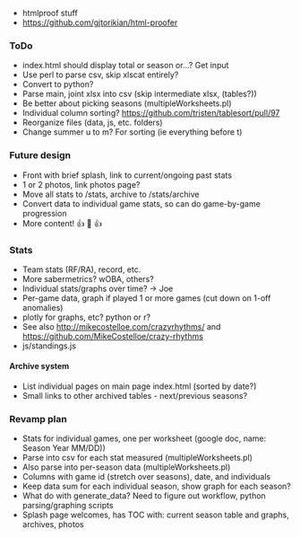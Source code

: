 - htmlproof stuff
- https://github.com/gjtorikian/html-proofer
### ToDo
- index.html should display total or season or...?  Get input
- Use perl to parse csv, skip xlscat entirely?
- Convert to python?
- Parse main, joint xlsx into csv (skip intermediate xlsx, (tables?))
- Be better about picking seasons (multipleWorksheets.pl)
- Individual column sorting? https://github.com/tristen/tablesort/pull/97
- Reorganize files (data, js, etc. folders)
- Change summer u to m?  For sorting (ie everything before t)
### Future design
- Front with brief splash, link to current/ongoing past stats
- 1 or 2 photos, link photos page?
- Move all stats to /stats, archive to /stats/archive
- Convert data to individual game stats, so can do game-by-game progression
- More content! :+1: :100: :+1:
### Stats
- Team stats (RF/RA), record, etc.
- More sabermetrics?  wOBA, others?
- Individual stats/graphs over time? -> Joe
- Per-game data, graph if played 1 or more games (cut down on 1-off anomalies)
- plotly for graphs, etc?  python or r?
- See also http://mikecostelloe.com/crazyrhythms/ and https://github.com/MikeCostelloe/crazy-rhythms
- js/standings.js
#### Archive system
- List individual pages on main page index.html (sorted by date?)
- Small links to other archived tables - next/previous seasons?

### Revamp plan
- Stats for individual games, one per worksheet (google doc, name: Season Year MM/DD))
- Parse into csv for each stat measured (multipleWorksheets.pl)
- Also parse into per-season data  (multipleWorksheets.pl)
- Columns with game id (stretch over seasons), date, and individuals
- Keep data sum for each individual season, show graph for each season?
- What do with generate_data?  Need to figure out workflow, python parsing/graphing scripts
- Splash page welcomes, has TOC with: current season table and graphs, archives, photos
